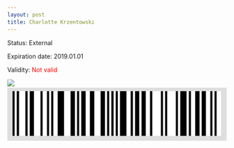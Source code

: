 ```yaml
---
layout: post
title: Charlotte Krzentowski
---
```


Status: External

Expiration date: 2019.01.01

Validity: <font color="red"> Not valid</font> 

![](/members/img/Charlotte_Krzentowski.png)
![](/members/img/bar.png)
